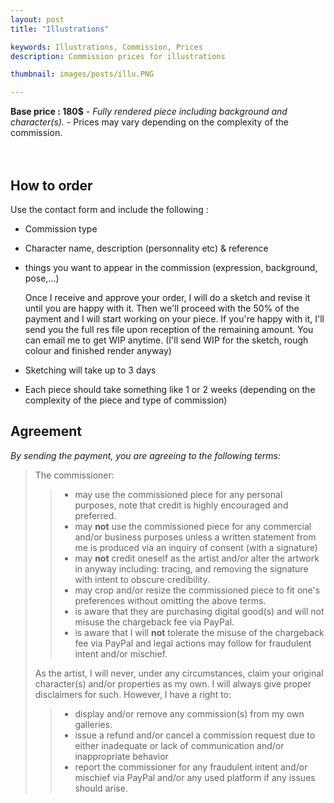 ```yaml
---
layout: post
title: "Illustrations"

keywords: Illustrations, Commission, Prices
description: Commission prices for illustrations

thumbnail: images/posts/illu.PNG

---
```

**Base price : 180$**  -  *Fully rendered piece including background and character(s).* - Prices may vary depending on the complexity of the commission. ⠀⠀⠀ ⠀⠀⠀⠀⠀⠀⠀⠀⠀⠀ ⠀⠀⠀⠀⠀⠀  ⠀⠀⠀⠀ ⠀⠀⠀⠀ ⠀⠀⠀⠀⠀⠀⠀⠀⠀⠀⠀⠀ ⠀⠀⠀⠀⠀⠀⠀ ⠀⠀⠀⠀⠀⠀⠀⠀⠀  ⠀⠀⠀⠀⠀ ⠀⠀⠀⠀⠀⠀⠀⠀ ⠀⠀⠀⠀⠀⠀ ⠀⠀⠀⠀  ⠀⠀⠀⠀⠀⠀⠀⠀⠀⠀ ⠀⠀⠀ ⠀⠀⠀⠀⠀ ⠀⠀⠀⠀⠀⠀⠀⠀⠀⠀⠀⠀⠀⠀

## How to order

Use the contact form and include the following :

- Commission type

- Character name, description (personnality etc) & reference

- things you want to appear in the commission (expression, background, pose,...)


   Once I receive and approve your order, I will do a sketch and revise it until you are happy with it. Then we'll proceed with the 50% of the payment and I will start working on your piece. If you're happy with it, I'll send you the full res file upon reception of the remaining amount. You can email me to get WIP anytime. (I'll send WIP for the sketch, rough colour and finished render anyway)

- Sketching will take up to 3 days

- Each piece should take something like 1 or 2 weeks (depending on the complexity of the piece and type of commission)



## Agreement


*By sending the payment, you are agreeing to the following terms:*

>The commissioner:
>
>>    - may use the commissioned piece for any personal purposes, note that credit is highly encouraged and preferred.
>>    - may **not** use the commissioned piece for any commercial and/or business purposes unless a written statement from me is produced via an inquiry of consent (with a signature)
>>    - may **not** credit oneself as the artist and/or alter the artwork in anyway including: tracing, and removing the signature with intent to obscure credibility.
>>    - may crop and/or resize the commissioned piece to fit one's preferences without omitting the above terms.
>>    - is aware that they are purchasing digital good(s) and will not misuse the chargeback fee via PayPal.
>>    - is aware that I will **not** tolerate the misuse of the chargeback fee via PayPal and legal actions may follow for fraudulent intent and/or mischief.
>
>
>As the artist, I will never, under any circumstances, claim your original character(s) and/or properties as my own. I will always give proper disclaimers for such. However, I have a right to:
>
>>    - display and/or remove any commission(s) from my own galleries. 
>>    - issue a refund and/or cancel a commission request due to either inadequate or lack of communication and/or inappropriate behavior
>>    - report the commissioner for any fraudulent intent and/or mischief via PayPal and/or any used platform if any issues should arise.



